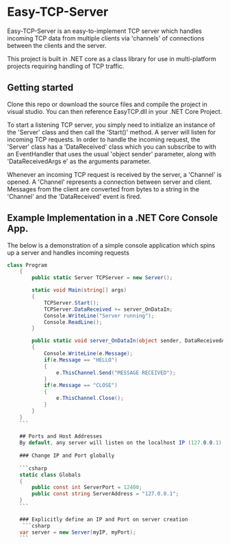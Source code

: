 # Easy-TCP-Server
Easy-TCP-Server is an easy-to-implement TCP server which handles incoming TCP data from multiple clients via 'channels' of connections between the clients and the server. 

This project is built in .NET core as a class library for use in multi-platform projects requiring handling of TCP traffic. 

## Getting started

Clone this repo or download the source files and compile the project in visual studio. You can then reference EasyTCP.dll in your .NET Core Project.

To start a listening TCP server, you simply need to initialize an instance of the 'Server' class and then call the 'Start()' method. A server will listen for incoming TCP requests. In order to handle the incoming request, the 'Server' class has a 'DataReceived' class which you can subscribe to with an EventHandler that uses the usual 'object sender' parameter, along with 'DataReceivedArgs e' as the arguments parameter. 

Whenever an incoming TCP request is received by the server, a 'Channel' is opened. A 'Channel' represents a connection between server and client. Messages from the client are converted from bytes to a string in the 'Channel' and the 'DataReceived' event is fired. 

## Example Implementation in a .NET Core Console App. 

The below is a demonstration of a simple console application which spins up a server and handles incoming requests

```csharp
class Program
    {
        public static Server TCPServer = new Server();

        static void Main(string[] args)
        {
            TCPServer.Start();
            TCPServer.DataReceived += server_OnDataIn;
            Console.WriteLine("Server running");
            Console.ReadLine();
        }

        public static void server_OnDataIn(object sender, DataReceivedArgs e)
        {
            Console.WriteLine(e.Message);
            if(e.Message == "HELLO")
            {
                e.ThisChannel.Send("MESSAGE RECEIVED");
            }
            if(e.Message == "CLOSE")
            {
                e.ThisChannel.Close();
            }
        }
    }
    ```
    
    ## Ports and Host Addresses
    By default, any server will listen on the localhost IP (127.0.0.1) on port 12400. If you want to change this for any server instance, you can do so in the static 'Globals' class. Otherwise, you can use the overloaded constructor for the 'Server' that passes the IP and Port explicitly. 
    
    ### Change IP and Port globally
    
    ```csharp
    static class Globals
    {
        public const int ServerPort = 12400;
        public const string ServerAddress = "127.0.0.1";
    }
    ```
    
    ### Explicitly define an IP and Port on server creation
     ```csharp
    var server = new Server(myIP, myPort);
    ```
    
    
    
    


